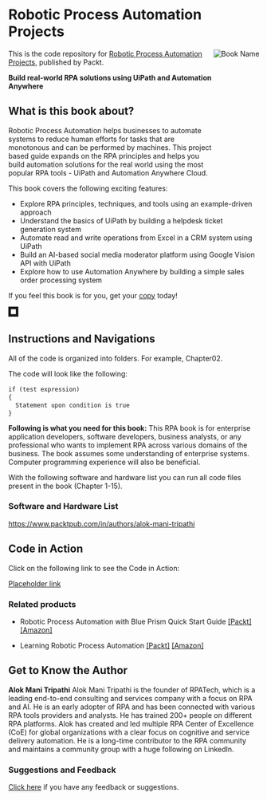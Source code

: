 # Robotic Process Automation Projects

<a href="https://www.packtpub.com/business-other/robotic-process-automation-projects?utm_source=github&utm_medium=repository&utm_campaign=9781839217357"><img src="https://www.packtpub.com/media/catalog/product/cache/e4d64343b1bc593f1c5348fe05efa4a6/9/7/9781839217357-original.jpeg" alt="Book Name" height="256px" align="right"></a>

This is the code repository for [Robotic Process Automation Projects](https://www.packtpub.com/business-other/robotic-process-automation-projects?utm_source=github&utm_medium=repository&utm_campaign=9781839217357), published by Packt.

**Build real-world RPA solutions using UiPath and Automation Anywhere**

## What is this book about?
Robotic Process Automation helps businesses to automate systems to reduce human efforts for tasks that are monotonous and can be performed by machines. This project based guide expands on the RPA principles and helps you build automation solutions for the real world using the most popular RPA tools - UiPath and Automation Anywhere Cloud.

This book covers the following exciting features: 
* Explore RPA principles, techniques, and tools using an example-driven approach
* Understand the basics of UiPath by building a helpdesk ticket generation system
* Automate read and write operations from Excel in a CRM system using UiPath
* Build an AI-based social media moderator platform using Google Vision API with UiPath
* Explore how to use Automation Anywhere by building a simple sales order processing system

If you feel this book is for you, get your [copy](https://www.amazon.com/dp/1839217359) today!

<a href="https://www.packtpub.com/?utm_source=github&utm_medium=banner&utm_campaign=GitHubBanner"><img src="https://raw.githubusercontent.com/PacktPublishing/GitHub/master/GitHub.png" alt="https://www.packtpub.com/" border="5" /></a>

## Instructions and Navigations
All of the code is organized into folders. For example, Chapter02.

The code will look like the following:
```
if (test expression)
{
  Statement upon condition is true
}
```

**Following is what you need for this book:**
This RPA book is for enterprise application developers, software developers, business analysts, or any professional who wants to implement RPA across various domains of the business. The book assumes some understanding of enterprise systems. Computer programming experience will also be beneficial.

With the following software and hardware list you can run all code files present in the book (Chapter 1-15).

### Software and Hardware List

https://www.packtpub.com/in/authors/alok-mani-tripathi


## Code in Action

Click on the following link to see the Code in Action:

[Placeholder link](https://bit.ly/2Zo0s1u)

### Related products <Other books you may enjoy>
* Robotic Process Automation with Blue Prism Quick Start Guide [[Packt]](https://www.packtpub.com/business/robotic-process-automation-blue-prism-quick-start-guide?utm_source=github&utm_medium=repository&utm_campaign=9781789610444) [[Amazon]](https://www.amazon.com/dp/1789610443)

* Learning Robotic Process Automation [[Packt]](https://www.packtpub.com/in/business/learning-robotic-process-automation?utm_source=github&utm_medium=repository&utm_campaign=9781788470940) [[Amazon]](https://www.amazon.com/dp/178847094X)

## Get to Know the Author
**Alok Mani Tripathi**
Alok Mani Tripathi is the founder of RPATech, which is a leading end-to-end consulting and services company with a focus on RPA and AI. He is an early adopter of RPA and has been connected with various RPA tools providers and analysts. He has trained 200+ people on different RPA platforms. Alok has created and led multiple RPA Center of Excellence (CoE) for global organizations with a clear focus on cognitive and service delivery automation. He is a long-time contributor to the RPA community and maintains a community group with a huge following on LinkedIn.

### Suggestions and Feedback
[Click here](https://docs.google.com/forms/d/e/1FAIpQLSdy7dATC6QmEL81FIUuymZ0Wy9vH1jHkvpY57OiMeKGqib_Ow/viewform) if you have any feedback or suggestions.
